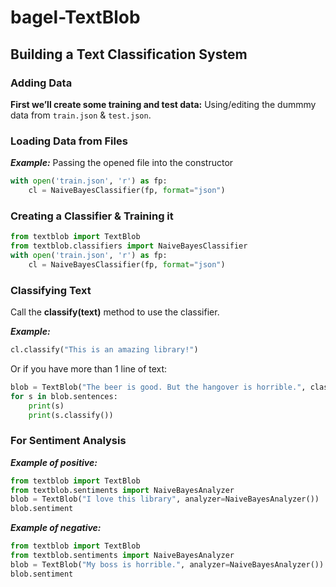 # bagel-TextBlob

## Building a Text Classification System

### Adding Data

**First we’ll create some training and test data:**
Using/editing the dummmy data from `train.json` & `test.json`.

### Loading Data from Files

***Example:*** Passing the opened file into the constructor

```py
with open('train.json', 'r') as fp:
    cl = NaiveBayesClassifier(fp, format="json")
```

### Creating a Classifier & Training it

```py
from textblob import TextBlob
from textblob.classifiers import NaiveBayesClassifier
with open('train.json', 'r') as fp:
    cl = NaiveBayesClassifier(fp, format="json")
```

### Classifying Text

Call the **classify(text)** method to use the classifier.

***Example:***

```py
cl.classify("This is an amazing library!")
```

Or if you have more than 1 line of text:

```py
blob = TextBlob("The beer is good. But the hangover is horrible.", classifier=cl)
for s in blob.sentences:
    print(s)
    print(s.classify())
```

### For Sentiment Analysis

***Example of positive:***

```py
from textblob import TextBlob
from textblob.sentiments import NaiveBayesAnalyzer
blob = TextBlob("I love this library", analyzer=NaiveBayesAnalyzer())
blob.sentiment
```

***Example of negative:***

```py
from textblob import TextBlob
from textblob.sentiments import NaiveBayesAnalyzer
blob = TextBlob("My boss is horrible.", analyzer=NaiveBayesAnalyzer())
blob.sentiment
```
